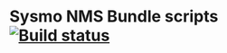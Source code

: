 # Sysmo NMS Bundle scripts [![Build status](https://ci.appveyor.com/api/projects/status/nj662l2kuyy5xahp?svg=true)](https://ci.appveyor.com/project/ssbx/bundle)
